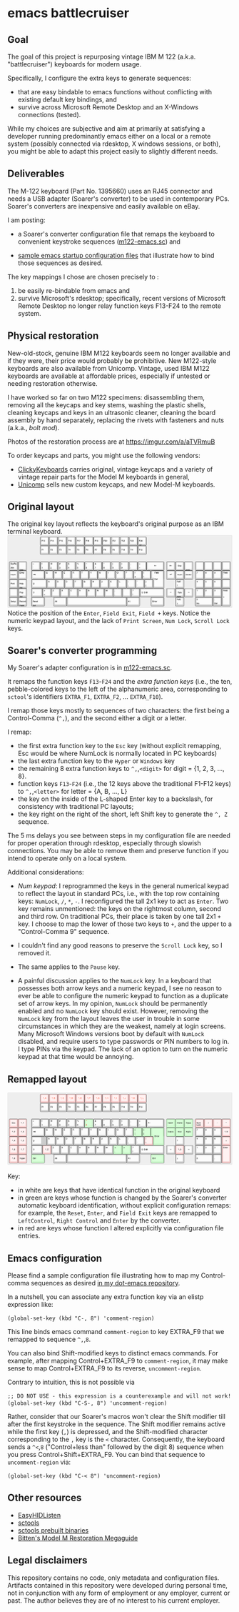 # emacs battlecruiser

## Goal

The goal of this project is repurposing vintage IBM M 122
(a.k.a. "battlecruiser") keyboards for modern usage.

Specifically, I configure the extra keys to generate sequences: 
* that are easy bindable to emacs functions without conflicting with existing default key bindings, and
* survive across Microsoft Remote Desktop and an X-Windows connections (tested).

While my choices are subjective and aim at primarily at satisfying a
developer running predominantly emacs either on a local or a remote
system (possibly connected via rdesktop, X windows sessions, or both),
you might be able to adapt this project easily to slightly different
needs.


## Deliverables

The M-122 keyboard (Part No. 1395660) uses an RJ45 connector and needs a USB adapter (Soarer's
converter) to be used in contemporary PCs.  Soarer's converters are inexpensive and easily available
on eBay.

I am posting: 

* a Soarer's converter configuration file that remaps the keyboard to convenient keystroke sequences 
  ([m122-emacs.sc](https://github.com/scarpazza/battlecruiser/blob/main/m122-emacs.sc)) and

* [sample emacs startup configuration files](https://github.com/scarpazza/dot-emacs/blob/main/.emacs.d/scarpaz-battlecruiser.el) 
  that illustrate how to bind those sequences as desired. 

The key mappings I chose are chosen precisely to :
1. be easily re-bindable from emacs and 
2. survive Microsoft's rdesktop; 
   specifically, recent versions of Microsoft Remote Desktop no longer relay function keys F13-F24 to the remote system.


## Physical restoration

New-old-stock, genuine IBM M122 keyboards seem no longer available and if they were, their price
would probably be prohibitive.  New M122-style keyboards are also available from Unicomp.  Vintage,
used IBM M122 keyboards are available at affordable prices, especially if untested or needing
restoration otherwise.

I have worked so far on two M122 specimens: disassembling them, removing all the keycaps and key
stems, washing the plastic shells, cleaning keycaps and keys in an ultrasonic cleaner, cleaning the
board assembly by hand separately, replacing the rivets with fasteners and nuts (a.k.a., *bolt
mod*).

Photos of the restoration process are at https://imgur.com/a/aTVRmuB

To order keycaps and parts, you might use the following vendors:
* [ClickyKeyboards](https://www.clickykeyboards.com/) carries original, vintage keycaps and
  a variety of vintage repair parts for the Model M keyboards in general,
* [Unicomp](https://www.pckeyboard.com/page/category/Buttons) sells new custom keycaps,
  and new Model-M keyboards.

## Original layout

The original key layout reflects the keyboard's original purpose as an IBM terminal keyboard.
![Original layout](https://github.com/scarpazza/battlecruiser/blob/main/M122-original-layout.png)
Notice the position of the `Enter`, `Field Exit`, `Field +` keys.
Notice the numeric keypad layout, and the lack of  `Print Screen`, `Num Lock`, `Scroll Lock` keys.


## Soarer's converter programming

My Soarer's adapter configuration is in [m122-emacs.sc](https://github.com/scarpazza/battlecruiser/blob/main/m122-emacs.sc).

It remaps the function keys `F13`-`F24` and the *extra function keys* (i.e., the ten, pebble-colored
keys to the left of the alphanumeric area, corresponding to `sctool`'s identifiers `EXTRA_F1`,
`EXTRA_F2`, ... `EXTRA_F10`).

I remap those keys mostly to sequences of two characters: the first being a Control-Comma (`^,`),
and the second either a digit or a letter.

I remap:
* the first extra function key to the `Esc` key (without explicit remapping, Esc would be where
  NumLock is normally located in PC keyboards)
* the last extra function key to the `Hyper` or `Windows` key
* the remaining 8 extra function keys to `^,`,`<digit>` for digit = {1, 2, 3, ..., 8}.
* function keys `F13`-`F24` (i.e., the 12 keys above the traditional F1-F12 keys) to `^,`,`<letter>`
  for letter = {A, B, ..., L}
* the key on the inside of the L-shaped Enter key to a backslash, for consistency with traditional
  PC layouts;
* the key right on the right of the short, left Shift key to generate the `^, Z` sequence.
  
The 5 ms delays you see between steps in my configuration file are needed for proper
operation through rdesktop, especially through slowish connections. You may be able to remove them
and preserve function if you intend to operate only on a local system.

Additional considerations:

* *Num keypad*: I reprogrammed the keys in the general numerical keypad to reflect the layout in
  standard PCs, i.e., with the top row containing keys: `NumLock`, `/`, `*`, `-`.
  I reconfigured the tall 2x1 key to act as `Enter`. 
  Two key remains unmentioned: the keys on the rightmost column, second and third row.
  On traditional PCs, their place is taken by one tall 2x1 `+` key.
  I choose to map the lower of those two keys to `+`, and the upper to a "Control-Comma 9" sequence.

* I couldn't find any good reasons to preserve the `Scroll Lock` key, so I removed it.
  
* The same applies to the `Pause` key.

* A painful discussion applies to the `NumLock` key. In a keyboard that possesses both arrow keys
  and a numeric keypad, I see no reason to ever be able to configure the numeric keypad to function
  as a duplicate set of arrow keys. In my opinion, `NumLock` should be permanently enabled and no
  `NumLock` key should exist.  However, removing the `NumLock` key from the layout leaves the user
  in trouble in some circumstances in which they are the weakest, namely at login screens. Many
  Microsoft Windows versions boot by default with `NumLock` disabled, and require users to type
  passwords or PIN numbers to log in. I type PINs via the keypad. The lack of an option to turn on
  the numeric keypad at that time would be annoying.
  

## Remapped layout

![emacs layout with changes](https://github.com/scarpazza/battlecruiser/blob/main/M122-emacs-layout-changes.png)
  
Key:
* in white are keys that have identical function in the original keyboard
* in green are keys whose function is changed by the Soarer's converter automatic keyboard identification, without explicit configuration remaps: 
  for example,  the `Reset`, `Enter`, and `Field Exit` keys are remapped to `LeftControl`, `Right Control` and `Enter` by the converter.
* in red are keys whose function I altered explicitly via configuration file entries.
  

  
## Emacs configuration

Please find a sample configuration file illustrating how to map my Control-comma sequences as desired [in my dot-emacs repository](https://github.com/scarpazza/dot-emacs/blob/main/.emacs.d/scarpaz-battlecruiser.el).

In a nutshell, you can associate any extra function key via an elistp expression like:

    (global-set-key (kbd "C-, 8") 'comment-region)
    
This line binds emacs command `comment-region` to key EXTRA_F9 that we remapped to sequence `^,`,`8`.

You can also bind Shift-modified keys to distinct emacs commands.
For example, after mapping Control+EXTRA_F9 to `comment-region`, it may make sense to map Control+EXTRA_F9 to its reverse, `uncomment-region`.

Contrary to intuition, this is not possible via
 
    ;; DO NOT USE - this expression is a counterexample and will not work!
    (global-set-key (kbd "C-S-, 8") 'uncomment-region) 
    
Rather, consider that our Soarer's macros won't clear the Shift modifier till after the first keystroke in the sequence.
The Shift modifier remains active while the first key (`,`) is depressed, and the Shift-modified character corresponding to the `,` key is the `<` character.
Consequently, the keyboard sends a `^<`,`8` ("Control+less than" followed by the digit 8) sequence when you press Control+Shift+EXTRA_F9.
You can bind that sequence to `uncomment-region` via:

    (global-set-key (kbd "C-< 8") 'uncomment-region)  
    
    
## Other resources
* [EasyHIDListen](https://github.com/adamhb123/EasyHIDListen)
* [sctools](https://github.com/thentenaar/sctools)
* [sctools prebuilt binaries](https://geekhack.org/index.php?topic=17458.0)
* [Bitten's Model M Restoration Megaguide](https://photos.app.goo.gl/52yArEH55wRpg2aN6)


## Legal disclaimers

This repository contains no code, only metadata and configuration files. 
Artifacts contained in this repository were developed during personal time, not in conjunction with any form of employment or any employer, current or past.
The author believes they are of no interest to his current employer.



